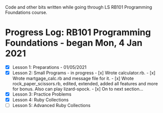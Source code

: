 Code and other bits written while going through LS RB101 Programming Foundations course.

# Progress Log: RB101 Programming Foundations - began Mon, 4 Jan 2021
- [x] Lesson 1: Preparations - 01/05/2021
- [x] Lesson 2: Small Programs - in progress
      - [x] Wrote calculator.rb.
      - [x] Wrote martgage_calc.rb and message file for it.
      - [x] Wrote rock_paper_scissors.rb, edited, extended, added all features and more for bonus. Also can play lizard-spock.
      - [x] On to next section...
- [x] Lesson 3: Practice Problems
- [x] Lesson 4: Ruby Collections
- [ ] Lesson 5: Advanced Ruby Collections
